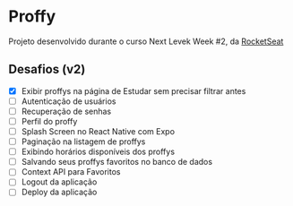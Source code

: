 # Proffy

Projeto desenvolvido durante o curso Next Levek Week #2, da [RocketSeat](https://rocketseat.com.br/)

## Desafios (v2)
- [x] Exibir proffys na página de Estudar sem precisar filtrar antes
- [ ] Autenticação de usuários
- [ ] Recuperação de senhas
- [ ] Perfil do proffy
- [ ] Splash Screen no React Native com Expo
- [ ] Paginação na listagem de proffys
- [ ] Exibindo horários disponíveis dos proffys
- [ ] Salvando seus proffys favoritos no banco de dados
- [ ] Context API para Favoritos
- [ ] Logout da aplicação
- [ ] Deploy da aplicação
